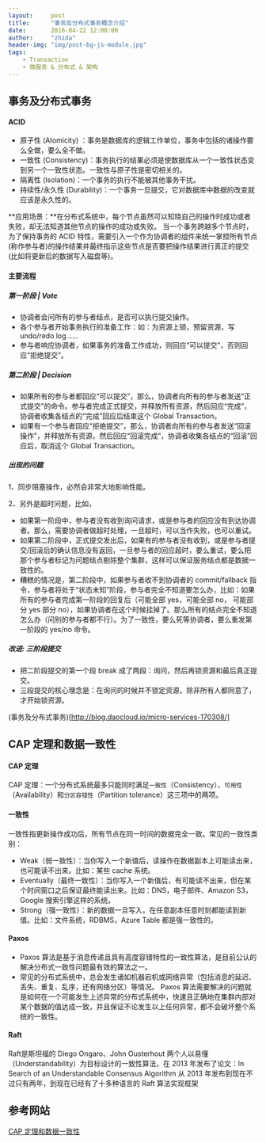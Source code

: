 ```yaml
---
layout:     post
title:      "事务及分布式事务概念介绍"
date:       2016-04-22 12:00:00
author:     "zhida"
header-img: "img/post-bg-js-module.jpg"
tags:
    - Transaction
    - 微服务 & 分布式 & 架构
---
```



## 事务及分布式事务

#### ACID

- 原子性 (Atomicity) ：事务是数据库的逻辑工作单位，事务中包括的诸操作要么全做，要么全不做。
- 一致性 (Consistency)：事务执行的结果必须是使数据库从一个一致性状态变到另一个一致性状态。一致性与原子性是密切相关的。
- 隔离性 (Isolation)：一个事务的执行不能被其他事务干扰。
- 持续性/永久性 (Durability)：一个事务一旦提交，它对数据库中数据的改变就应该是永久性的。

**应用场景：**在分布式系统中，每个节点虽然可以知晓自己的操作时成功或者失败，却无法知道其他节点的操作的成功或失败。
当一个事务跨越多个节点时，为了保持事务的 ACID 特性，需要引入一个作为协调者的组件来统一掌控所有节点(称作参与者)的操作结果并最终指示这些节点是否要把操作结果进行真正的提交(比如将更新后的数据写入磁盘等)。


#### 主要流程

##### 第一阶段 |  Vote 

- 协调者会问所有的参与者结点，是否可以执行提交操作。
- 各个参与者开始事务执行的准备工作：如：为资源上锁，预留资源，写 undo/redo log……
- 参与者响应协调者，如果事务的准备工作成功，则回应“可以提交”，否则回应“拒绝提交”。

##### 第二阶段 |  Decision 

- 如果所有的参与者都回应“可以提交”，那么，协调者向所有的参与者发送“正式提交”的命令。参与者完成正式提交，并释放所有资源，然后回应“完成”，协调者收集各结点的“完成”回应后结束这个 Global Transaction。
- 如果有一个参与者回应“拒绝提交”，那么，协调者向所有的参与者发送“回滚操作”，并释放所有资源，然后回应“回滚完成”，协调者收集各结点的“回滚”回应后，取消这个 Global Transaction。

#####  出现的问题

1、同步阻塞操作，必然会非常大地影响性能。

2、另外是超时问题，比如，

- 如果第一阶段中，参与者没有收到询问请求，或是参与者的回应没有到达协调者。那么，需要协调者做超时处理，一旦超时，可以当作失败，也可以重试。
- 如果第二阶段中，正式提交发出后，如果有的参与者没有收到，或是参与者提交/回滚后的确认信息没有返回，一旦参与者的回应超时，要么重试，要么把那个参与者标记为问题结点剔除整个集群，这样可以保证服务结点都是数据一致性的。
- 糟糕的情况是，第二阶段中，如果参与者收不到协调者的 commit/fallback 指令，参与者将处于“状态未知”阶段，参与者完全不知道要怎么办，比如：如果所有的参与者完成第一阶段的回复后（可能全部 yes，可能全部 no，
		可能部分 yes 部分 no），如果协调者在这个时候挂掉了。那么所有的结点完全不知道怎么办（问别的参与者都不行）。为了一致性，要么死等协调者，要么重发第一阶段的 yes/no 命令。

##### 改进: 三阶段提交
- 把二阶段提交的第一个段 break 成了两段：询问，然后再锁资源和最后真正提交。
- 三段提交的核心理念是：在询问的时候并不锁定资源，除非所有人都同意了，才开始锁资源。	

(事务及分布式事务)[http://blog.daocloud.io/micro-services-170308/]


## CAP 定理和数据一致性

#### CAP 定理

CAP 定理：一个分布式系统最多只能同时满足`一致性`（Consistency）、`可用性`（Availability）和`分区容错性`（Partition tolerance）这三项中的两项。

#### 一致性
一致性指更新操作成功后，所有节点在同一时间的数据完全一致。常见的一致性类别：

- Weak（弱一致性）：当你写入一个新值后，读操作在数据副本上可能读出来，也可能读不出来。比如：某些 cache 系统。
- Eventually（最终一致性）：当你写入一个新值后，有可能读不出来，但在某个时间窗口之后保证最终能读出来。比如：DNS，电子邮件、Amazon S3，Google 搜索引擎这样的系统。
- Strong（强一致性）：新的数据一旦写入，在任意副本任意时刻都能读到新值。比如：文件系统，RDBMS，Azure Table 都是强一致性的。

#### Paxos
- Paxos 算法是基于消息传递且具有高度容错特性的一致性算法，是目前公认的解决分布式一致性问题最有效的算法之一。
- 常见的分布式系统中，总会发生诸如机器宕机或网络异常（包括消息的延迟、丢失、重复、乱序，还有网络分区）等情况。
	Paxos 算法需要解决的问题就是如何在一个可能发生上述异常的分布式系统中，快速且正确地在集群内部对某个数据的值达成一致，并且保证不论发生以上任何异常，都不会破坏整个系统的一致性。

#### Raft
Raft是斯坦福的 Diego Ongaro、John Ousterhout 两个人以易懂（Understandability）为目标设计的一致性算法，在 2013 年发布了论文：In Search of an Understandable Consensus Algorithm
从 2013 年发布到现在不过只有两年，到现在已经有了十多种语言的 Raft 算法实现框架

## 参考网站

[CAP 定理和数据一致性](http://blog.daocloud.io/3-%E5%88%86%E9%92%9F%E5%AD%A6%E4%B9%A0%E5%BE%AE%E6%9C%8D%E5%8A%A1%E7%B3%BB%E5%88%97-cap-%E5%AE%9A%E7%90%86%E5%92%8C%E6%95%B0%E6%8D%AE%E4%B8%80%E8%87%B4%E6%80%A7/)


